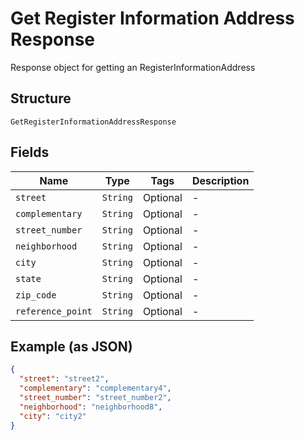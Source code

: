
# Get Register Information Address Response

Response object for getting an RegisterInformationAddress

## Structure

`GetRegisterInformationAddressResponse`

## Fields

| Name | Type | Tags | Description |
|  --- | --- | --- | --- |
| `street` | `String` | Optional | - |
| `complementary` | `String` | Optional | - |
| `street_number` | `String` | Optional | - |
| `neighborhood` | `String` | Optional | - |
| `city` | `String` | Optional | - |
| `state` | `String` | Optional | - |
| `zip_code` | `String` | Optional | - |
| `reference_point` | `String` | Optional | - |

## Example (as JSON)

```json
{
  "street": "street2",
  "complementary": "complementary4",
  "street_number": "street_number2",
  "neighborhood": "neighborhood8",
  "city": "city2"
}
```

